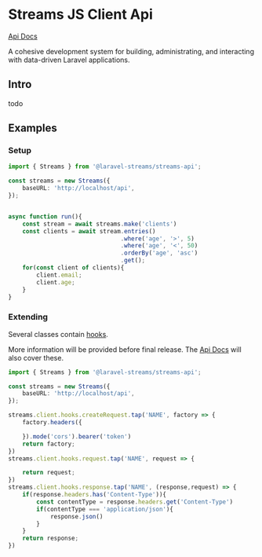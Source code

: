 # Streams JS Client Api

[Api Docs](https://laravel-streams.github.io/api-js/)

A cohesive development system for building, administrating, and interacting with data-driven Laravel applications.

## Intro
todo

## Examples

### Setup
```ts
import { Streams } from '@laravel-streams/streams-api';

const streams = new Streams({
    baseURL: 'http://localhost/api',
});


async function run(){
    const stream = await streams.make('clients')
    const clients = await stream.entries()
                                .where('age', '>', 5)
                                .where('age', '<', 50)
                                .orderBy('age', 'asc')
                                .get();
    for(const client of clients){
        client.email;
        client.age;
    }
}
```

### Extending
Several classes contain [hooks](https://github.com/webpack/tapable).

More information will be provided before final release. The [Api Docs](https://laravel-streams.github.io/api-js/) will also cover these.
```ts
import { Streams } from '@laravel-streams/streams-api';

const streams = new Streams({
    baseURL: 'http://localhost/api',
});

streams.client.hooks.createRequest.tap('NAME', factory => {
    factory.headers({

    }).mode('cors').bearer('token')
    return factory;
})
streams.client.hooks.request.tap('NAME', request => {

    return request;
})
streams.client.hooks.response.tap('NAME', (response,request) => {
    if(response.headers.has('Content-Type')){
        const contentType = response.headers.get('Content-Type')
        if(contentType === 'application/json'){
            response.json()
        }
    }
    return response;
})


```
